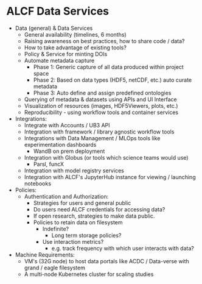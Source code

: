 
# ALCF Data Services
- Data (general) & Data Services
    - General availability (timelines, 6 months)
    - Raising awareness on best practices, how to share code / data?
    - How to take advantage of existing tools?
    - Policy & Service for minting DOIs
    - Automate metadata capture
        - Phase 1: Generic capture of all data produced within project space
        - Phase 2: Based on data types (HDF5, netCDF, etc.) auto curate metadata
        - Phase 3: Auto define and assign predefined ontologies
    - Querying of metadata & datasets using APIs and UI Interface
    - Visualization of resources (images, HDF5Viewers, plots, etc.)
    - Reproducibility - using workflow tools and container services
- Integrations:
    - Integrate with Accounts / UB3 API
    - Integration with framework / library agnostic workflow tools
    - Integrations with Data Management / MLOps tools like experimentation dashboards
        - WandB on prem deployment
    - Integration with Globus (or tools which science teams would use)
        - Parsl, funcX
    - Integration with model registry services
    - Integration with ALCF's JupyterHub instance for viewing / launching notebooks
- Policies:
    - Authentication and Authorization: 
        - Strategies for users and general public
        - Do users need ALCF credentials for accessing data?
        - If open research, strategies to make data public.
        - Policies to retain data on filesystem
            - Indefinite?
                - Long term storage policies?
            - Use interaction metrics?
                - e.g. track frequency with which user interacts with data?
- Machine Requirements:
    - VM's (32G node) to host data portals like ACDC / Data-verse with grand / eagle filesystem
    - A multi-node Kubernetes cluster for scaling studies